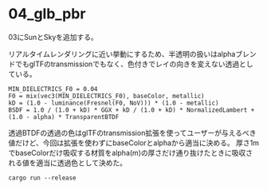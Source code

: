 # 04_glb_pbr

03にSunとSkyを追加する。

リアルタイムレンダリングに近い挙動にするため、半透明の扱いはalphaブレンドでもglTFのtransmissionでもなく、色付きでレイの向きを変えない透過としている。

```
MIN_DIELECTRICS_F0 = 0.04
F0 = mix(vec3(MIN_DIELECTRICS_F0), baseColor, metallic)
kD = (1.0 - luminance(Fresnel(F0, NoV))) * (1.0 - metallic)
BSDF = 1.0 / (1.0 + kD) * GGX + kD / (1.0 + kD) * NormalizedLambert + (1.0 - alpha) * TransparentBTDF
```

透過BTDFの透過の色はglTFのtransmission拡張を使ってユーザーが与えるべき値だけど、今回は拡張を使わずにbaseColorとalphaから適当に決める。
厚さ1mでbaseColorだけ吸収する材質をalpha(m)の厚さだけ通り抜けたときに吸収される値を適当に透過色として決めた。

```
cargo run --release
```
